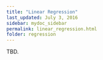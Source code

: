 ```yaml
---
title: "Linear Regression"
last_updated: July 3, 2016
sidebar: mydoc_sidebar
permalink: linear_regression.html
folder: regression
---
```


TBD.
